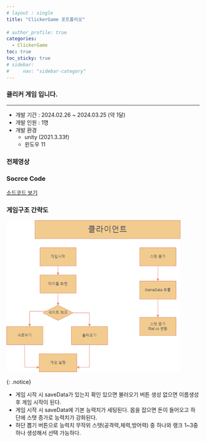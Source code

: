```yaml
---
# layout : single
title: "ClickerGame 포트폴리오"

# author_profile: true
categories:
  - ClickerGame
toc: true
toc_sticky: true
# sidebar:
#     nav: "sidebar-category"
---
```


### 클리커 게임 입니다.
<hr/>

* 개발 기간 : 2024.02.26 ~ 2024.03.25 (약 1달)
* 개발 인원 : 1명
* 개발 환경 
    * unity (2021.3.33f)
    * 윈도우 11

### 전체영상

### Socrce Code 
[소드코드 보기](https://github.com/Theta08/growGame)

### 게임구조 간략도
<img src="/assets/images/전채구조도.png" width="90%" height="90%" title="전채구조도" alt="전채구조도"/> <br/>

{: .notice}

* 게임 시작 시 saveData가 있는지 확인 있으면 불러오기 버튼 생성 없으면 이름생성 후 게임 시작이 된다.   
* 게임 시작 시 saveData에 기본 능력치가 세팅된다. 몹을 잡으면 돈이 들어오고 하단에 스탯 증가로 능력치가 강화된다.   
* 하단 뽑기 버튼으로 능력치 무작위 스탯(공격력,체력,방어력) 중 하나와 랭크 1~3중 하나 생성해서 선택 가능하다.
